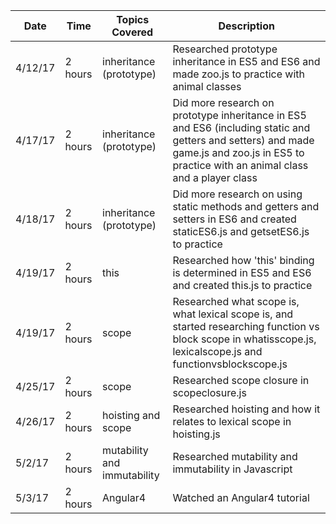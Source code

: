 Date | Time | Topics Covered | Description 
--- | --- | --- | --- 
4/12/17 | 2 hours | inheritance (prototype) | Researched prototype inheritance in ES5 and ES6 and made zoo.js to practice with animal classes
4/17/17 | 2 hours | inheritance (prototype) | Did more research on prototype inheritance in ES5 and ES6 (including static and getters and setters) and made game.js and zoo.js in ES5 to practice with an animal class and a player class
4/18/17 | 2 hours | inheritance (prototype) | Did more research on using static methods and getters and setters in ES6 and created staticES6.js and getsetES6.js to practice 
4/19/17 | 2 hours | this | Researched how 'this' binding is determined in ES5 and ES6 and created this.js to practice
4/19/17 | 2 hours | scope | Researched what scope is, what lexical scope is, and started researching function vs block scope in whatisscope.js, lexicalscope.js and functionvsblockscope.js
4/25/17 | 2 hours | scope | Researched scope closure in scopeclosure.js
4/26/17 | 2 hours | hoisting and scope | Researched hoisting and how it relates to lexical scope in hoisting.js
5/2/17  | 2 hours | mutability and immutability | Researched mutability and immutability in Javascript
5/3/17  | 2 hours | Angular4 | Watched an Angular4 tutorial